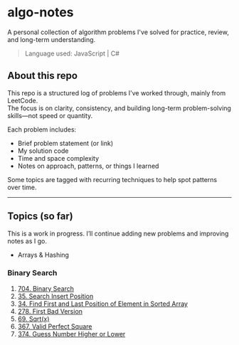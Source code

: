 # algo-notes

A personal collection of algorithm problems I've solved for practice, review, and long-term understanding.

> Language used: JavaScript | C#

## About this repo

This repo is a structured log of problems I've worked through, mainly from LeetCode.  
The focus is on clarity, consistency, and building long-term problem-solving skills—not speed or quantity.

Each problem includes:

- Brief problem statement (or link)
- My solution code
- Time and space complexity
- Notes on approach, patterns, or things I learned

Some topics are tagged with recurring techniques to help spot patterns over time.

---

## Topics (so far)

This is a work in progress. I’ll continue adding new problems and improving notes as I go.

- Arrays & Hashing

### Binary Search

1. [704. Binary Search](binary_search/01_704_Binary_Search)
2. [35. Search Insert Position](binary_search/02_035_Search_Insert_Position)
3. [34. Find First and Last Position of Element in Sorted Array](binary_search/03_034_Find_First_Last_Position)
4. [278. First Bad Version](binary_search/04_278_First_Bad_Version)
5. [69. Sqrt(x)](binary_search/05_069_SqrtX)
6. [367. Valid Perfect Square](binary_search/06_367_Valid_Perfect_Square)
7. [374. Guess Number Higher or Lower](binary_search/07_374_Guess_Number_Higher_Lower)

